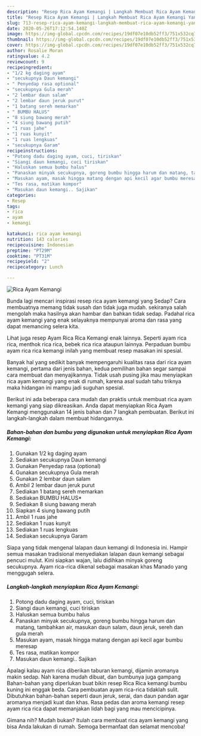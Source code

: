 ```yaml
---
description: "Resep Rica Ayam Kemangi | Langkah Membuat Rica Ayam Kemangi Yang Sempurna"
title: "Resep Rica Ayam Kemangi | Langkah Membuat Rica Ayam Kemangi Yang Sempurna"
slug: 713-resep-rica-ayam-kemangi-langkah-membuat-rica-ayam-kemangi-yang-sempurna
date: 2020-05-26T17:12:54.140Z
image: https://img-global.cpcdn.com/recipes/19df07e10db52ff3/751x532cq70/rica-ayam-kemangi-foto-resep-utama.jpg
thumbnail: https://img-global.cpcdn.com/recipes/19df07e10db52ff3/751x532cq70/rica-ayam-kemangi-foto-resep-utama.jpg
cover: https://img-global.cpcdn.com/recipes/19df07e10db52ff3/751x532cq70/rica-ayam-kemangi-foto-resep-utama.jpg
author: Rosalie Moran
ratingvalue: 4.2
reviewcount: 9
recipeingredient:
- "1/2 kg daging ayam"
- "secukupnya Daun kemangi"
- " Penyedap rasa optional"
- "secukupnya Gula merah"
- "2 lembar daun salam"
- "2 lembar daun jeruk purut"
- "1 batang sereh memarkan"
- " BUMBU HALUS"
- "8 siung bawang merah"
- "4 siung bawang putih"
- "1 ruas jahe"
- "1 ruas kunyit"
- "1 ruas lengkuas"
- "secukupnya Garam"
recipeinstructions:
- "Potong dadu daging ayam, cuci, tiriskan"
- "Siangi daun kemangi, cuci tiriskan"
- "Haluskan semua bumbu halus"
- "Panaskan minyak secukupnya, goreng bumbu hingga harum dan matang, tambahkan air, masukan daun salam, daun jeruk, sereh dan gula merah"
- "Masukan ayam, masak hingga matang dengan api kecil agar bumbu meresap"
- "Tes rasa, matikan kompor"
- "Masukan daun kemangi.. Sajikan"
categories:
- Resep
tags:
- rica
- ayam
- kemangi

katakunci: rica ayam kemangi 
nutrition: 143 calories
recipecuisine: Indonesian
preptime: "PT29M"
cooktime: "PT31M"
recipeyield: "2"
recipecategory: Lunch

---
```



![Rica Ayam Kemangi](https://img-global.cpcdn.com/recipes/19df07e10db52ff3/751x532cq70/rica-ayam-kemangi-foto-resep-utama.jpg)

Bunda lagi mencari inspirasi resep rica ayam kemangi yang Sedap? Cara membuatnya memang tidak susah dan tidak juga mudah. sekiranya salah mengolah maka hasilnya akan hambar dan bahkan tidak sedap. Padahal rica ayam kemangi yang enak selayaknya mempunyai aroma dan rasa yang dapat memancing selera kita.

Lihat juga resep Ayam Rica Rica Kemangi enak lainnya. Seperti ayam rica rica, menthok rica rica, bebek rica rica ataupun lainnya. Perpaduan bumbu ayam rica rica kemangi inilah yang membuat resep masakan ini spesial.

Banyak hal yang sedikit banyak mempengaruhi kualitas rasa dari rica ayam kemangi, pertama dari jenis bahan, kedua pemilihan bahan segar sampai cara membuat dan menyajikannya. Tidak usah pusing jika mau menyiapkan rica ayam kemangi yang enak di rumah, karena asal sudah tahu triknya maka hidangan ini mampu jadi suguhan spesial.


Berikut ini ada beberapa cara mudah dan praktis untuk membuat rica ayam kemangi yang siap dikreasikan. Anda dapat menyiapkan Rica Ayam Kemangi menggunakan 14 jenis bahan dan 7 langkah pembuatan. Berikut ini langkah-langkah dalam membuat hidangannya.

<!--inarticleads1-->

##### Bahan-bahan dan bumbu yang digunakan untuk menyiapkan Rica Ayam Kemangi:

1. Gunakan 1/2 kg daging ayam
1. Sediakan secukupnya Daun kemangi
1. Gunakan  Penyedap rasa (optional)
1. Gunakan secukupnya Gula merah
1. Gunakan 2 lembar daun salam
1. Ambil 2 lembar daun jeruk purut
1. Sediakan 1 batang sereh memarkan
1. Sediakan  BUMBU HALUS*
1. Sediakan 8 siung bawang merah
1. Siapkan 4 siung bawang putih
1. Ambil 1 ruas jahe
1. Sediakan 1 ruas kunyit
1. Sediakan 1 ruas lengkuas
1. Sediakan secukupnya Garam


Siapa yang tidak mengenal lalapan daun kemangi di Indonesia ini. Hampir semua masakan tradisional menyediakan lalapan daun kemangi sebagai pencuci mulut. Kini siapkan wajan, lalu didihkan minyak goreng secukupnya. Ayam rica-rica dikenal sebagai masakan khas Manado yang menggugah selera. 

<!--inarticleads2-->

##### Langkah-langkah menyiapkan Rica Ayam Kemangi:

1. Potong dadu daging ayam, cuci, tiriskan
1. Siangi daun kemangi, cuci tiriskan
1. Haluskan semua bumbu halus
1. Panaskan minyak secukupnya, goreng bumbu hingga harum dan matang, tambahkan air, masukan daun salam, daun jeruk, sereh dan gula merah
1. Masukan ayam, masak hingga matang dengan api kecil agar bumbu meresap
1. Tes rasa, matikan kompor
1. Masukan daun kemangi.. Sajikan


Apalagi kalau ayam rica diberikan taburan kemangi, dijamin aromanya makin sedap. Nah karena mudah dibuat, dan bumbunya juga gampang Bahan-bahan yang diperlukan buat bikin resep Rica Rica kemangi bumbu kuning ini enggak beda. Cara pembuatan ayam rica-rica tidaklah sulit. Dibutuhkan bahan-bahan seperti daun jeruk, serai, dan daun pandan agar aromanya menjadi kuat dan khas. Rasa pedas dan aroma kemangi resep ayam rica rica dapat memanjakan lidah bagi yang mau mencicipinya. 

Gimana nih? Mudah bukan? Itulah cara membuat rica ayam kemangi yang bisa Anda lakukan di rumah. Semoga bermanfaat dan selamat mencoba!
